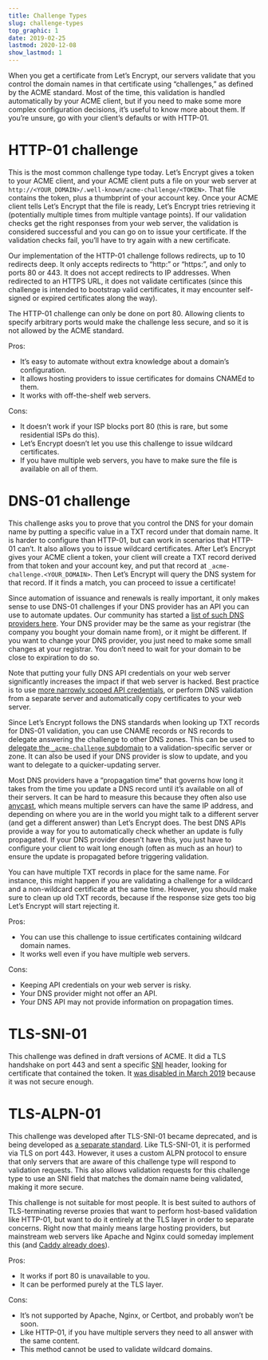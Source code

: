 ```yaml
---
title: Challenge Types
slug: challenge-types
top_graphic: 1
date: 2019-02-25
lastmod: 2020-12-08
show_lastmod: 1
---
```



When you get a certificate from Let’s Encrypt, our servers validate that
you control the domain names in that certificate using “challenges,”
as defined by the ACME standard. Most of the time, this validation
is handled automatically by your ACME client, but if you need to make
some more complex configuration decisions, it’s useful to know more
about them. If you’re unsure, go with your client’s defaults or
with HTTP-01.

# HTTP-01 challenge

This is the most common challenge type today. Let’s Encrypt gives a
token to your ACME client, and your ACME client puts a file on your web
server at `http://<YOUR_DOMAIN>/.well-known/acme-challenge/<TOKEN>`. That
file contains the token, plus a thumbprint of your account key. Once
your ACME client tells Let’s Encrypt that the file is ready, Let’s
Encrypt tries retrieving it (potentially multiple times from multiple vantage
points). If our validation checks get the right
responses from your web server, the validation is considered successful
and you can go on to issue your certificate. If the validation checks fail,
you’ll have to try again with a new certificate.

Our implementation of the HTTP-01 challenge follows redirects, up to 10
redirects deep. It only accepts redirects to “http:” or “https:”,
and only to ports 80 or 443. It does not accept redirects to IP addresses. When
redirected to an HTTPS URL, it does not validate certificates (since this
challenge is intended to bootstrap valid certificates, it may encounter
self-signed or expired certificates along the way).

The HTTP-01 challenge can only be done on port 80. Allowing clients to
specify arbitrary ports would make the challenge less secure, and so it
is not allowed by the ACME standard.

Pros:

 - It’s easy to automate without extra knowledge about a domain’s configuration.
 - It allows hosting providers to issue certificates for domains CNAMEd to them.
 - It works with off-the-shelf web servers.

Cons:

 - It doesn’t work if your ISP blocks port 80 (this is rare, but some residential ISPs do this).
 - Let’s Encrypt doesn’t let you use this challenge to issue wildcard certificates.
 - If you have multiple web servers, you have to make sure the file is available on all of them.

# DNS-01 challenge

This challenge asks you to prove that you control the DNS for your
domain name by putting a specific value in a TXT record under that domain
name. It is harder to configure than HTTP-01, but can work in scenarios
that HTTP-01 can’t. It also allows you to issue wildcard certificates.
After Let’s Encrypt gives your ACME client a token, your client
will create a TXT record derived from that token and your account key,
and put that record at `_acme-challenge.<YOUR_DOMAIN>`. Then Let’s
Encrypt will query the DNS system for that record. If it finds a match,
you can proceed to issue a certificate!

Since automation of issuance and renewals is really important, it only
makes sense to use DNS-01 challenges if your DNS provider has an API you
can use to automate updates. Our community has started a [list of such DNS
providers here][dns-api-providers]. Your DNS provider may be the same as
your registrar (the company you bought your domain name from), or it
might be different. If you want to change your DNS provider, you just
need to make some small changes at your registrar. You don’t need to
wait for your domain to be close to expiration to do so.

Note that putting your fully DNS API credentials on your web server
significantly increases the impact if that web server is hacked. Best
practice is to use [more narrowly scoped API
credentials][securing-dns-credentials], or perform DNS
validation from a separate server and automatically copy certificates
to your web server.

Since Let’s Encrypt follows the DNS standards when looking up TXT
records for DNS-01 validation, you can use CNAME records or NS records to
delegate answering the challenge to other DNS zones. This can be used to
[delegate the `_acme-challenge` subdomain][securing-dns-credentials]
to a validation-specific server or zone. It can also be used if your DNS
provider is slow to update, and you want to delegate to a quicker-updating
server.

Most DNS providers have a “propagation time” that governs how long it
takes from the time you update a DNS record until it’s available on all
of their servers. It can be hard to measure this because they often also
use [anycast], which means multiple servers can have the same IP address,
and depending on where you are in the world you might talk to a different
server (and get a different answer) than Let’s Encrypt does. The best
DNS APIs provide a way for you to automatically check whether an update
is fully propagated. If your DNS provider doesn’t have this, you just
have to configure your client to wait long enough (often as much as an
hour) to ensure the update is propagated before triggering validation.

You can have multiple TXT records in place for the same name. For
instance, this might happen if you are validating a challenge for a
wildcard and a non-wildcard certificate at the same time. However, you
should make sure to clean up old TXT records, because if the response
size gets too big Let’s Encrypt will start rejecting it.

Pros:

 - You can use this challenge to issue certificates containing wildcard domain names.
 - It works well even if you have multiple web servers.

Cons:

 - Keeping API credentials on your web server is risky.
 - Your DNS provider might not offer an API.
 - Your DNS API may not provide information on propagation times.

# TLS-SNI-01

This challenge was defined in draft versions of ACME. It did a TLS
handshake on port 443 and sent a specific [SNI] header, looking for
certificate that contained the token. It [was disabled in March
2019][tls-sni-disablement]
because it was not secure enough.

# TLS-ALPN-01

This challenge was developed after TLS-SNI-01 became deprecated, and is
being developed as [a separate standard][tls-alpn]. Like TLS-SNI-01, it is performed
via TLS on port 443. However, it uses a custom ALPN protocol to ensure
that only servers that are aware of this challenge type will respond
to validation requests. This also allows validation requests for this
challenge type to use an SNI field that matches the domain name being
validated, making it more secure.

This challenge is not suitable for most people. It is best suited
to authors of TLS-terminating reverse proxies that want to perform
host-based validation like HTTP-01, but want to do it entirely at the
TLS layer in order to separate concerns. Right now that mainly means
large hosting providers, but mainstream web servers like Apache and
Nginx could someday implement this (and [Caddy already does][caddy-tls-alpn]).

Pros:

 - It works if port 80 is unavailable to you.
 - It can be performed purely at the TLS layer.

Cons:

 - It’s not supported by Apache, Nginx, or Certbot, and probably won’t be soon.
 - Like HTTP-01, if you have multiple servers they need to all answer with the same content.
 - This method cannot be used to validate wildcard domains.

[dns-api-providers]: https://community.letsencrypt.org/t/dns-providers-who-easily-integrate-with-lets-encrypt-dns-validation/86438
[securing-dns-credentials]: https://www.eff.org/deeplinks/2018/02/technical-deep-dive-securing-automation-acme-dns-challenge-validation
[anycast]: https://en.wikipedia.org/wiki/Anycast
[SNI]: https://en.wikipedia.org/wiki/Server_Name_Indication
[tls-sni-disablement]: https://community.letsencrypt.org/t/march-13-2019-end-of-life-for-all-tls-sni-01-validation-support/74209
[tls-alpn]: https://tools.ietf.org/html/rfc8737
[caddy-tls-alpn]: https://caddy.community/t/caddy-supports-the-acme-tls-alpn-challenge/4860
